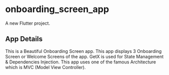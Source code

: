 # onboarding_screen_app

A new Flutter project.

## App Details

This is a Beautiful Onboarding Screen app. This app displays 3 Onboarding Screen or Welcome Screens of the app. GetX is used for State Management & Dependencies Injection. This app uses one of the famous Architecture which is MVC (Model View Controller).